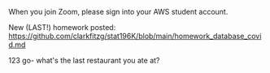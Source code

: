 
When you join Zoom, please sign into your AWS student account.

New (LAST!) homework posted:
https://github.com/clarkfitzg/stat196K/blob/main/homework_database_covid.md


123 go- what's the last restaurant you ate at?

